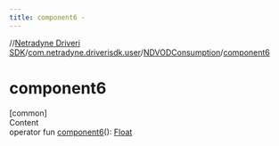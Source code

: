 ```yaml
---
title: component6 -
---
```

//[Netradyne Driveri SDK](../../index.md)/[com.netradyne.driverisdk.user](../index.md)/[NDVODConsumption](index.md)/[component6](component6.md)



# component6  
[common]  
Content  
operator fun [component6](component6.md)(): [Float](https://kotlinlang.org/api/latest/jvm/stdlib/kotlin/-float/index.html)  



